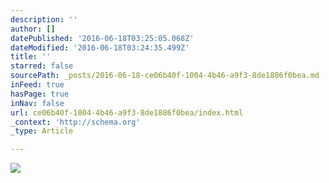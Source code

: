 ```yaml
---
description: ''
author: []
datePublished: '2016-06-18T03:25:05.068Z'
dateModified: '2016-06-18T03:24:35.499Z'
title: ''
starred: false
sourcePath: _posts/2016-06-18-ce06b40f-1004-4b46-a9f3-8de1886f0bea.md
inFeed: true
hasPage: true
inNav: false
url: ce06b40f-1004-4b46-a9f3-8de1886f0bea/index.html
_context: 'http://schema.org'
_type: Article

---
```

![](https://the-grid-user-content.s3-us-west-2.amazonaws.com/c1b772f1-6697-4832-b0aa-b7bd624e320f.jpg)